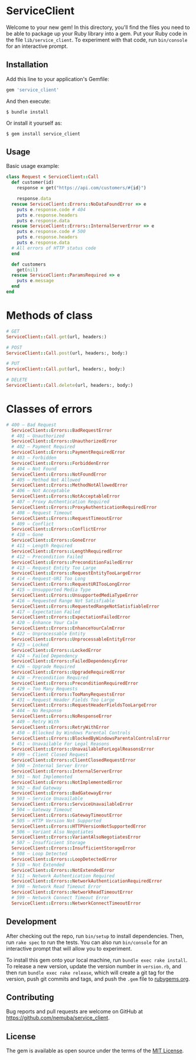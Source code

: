 # ServiceClient

Welcome to your new gem! In this directory, you'll find the files you need to be able to package up your Ruby library into a gem. Put your Ruby code in the file `lib/service_client`. To experiment with that code, run `bin/console` for an interactive prompt.

## Installation

Add this line to your application's Gemfile:

```ruby
gem 'service_client'
```

And then execute:

    $ bundle install

Or install it yourself as:

    $ gem install service_client

## Usage

Basic usage example:

```ruby
class Request < ServiceClient::Call
  def customer(id)
    response = get("https://api.com/customers/#{id}")

    response.data
  rescue ServiceClient::Errors::NoDataFoundError => e
    puts e.response.code # 404
    puts e.response.headers
    puts e.response.data 
  rescue ServiceClient::Errors::InternalServerError => e
    puts e.response.code # 500
    puts e.response.headers
    puts e.response.data
  # All errors of HTTP status code
  end

  def customers
    get(nil)
  rescue ServiceClient::ParamsRequired => e
    puts e.message
  end
end

```

# Methods of class

```ruby
# GET
ServiceClient::Call.get(url, headers:)

# POST
ServiceClient::Call.post(url, headers:, body:)

# PUT
ServiceClient::Call.put(url, headers:, body:)

# DELETE
ServiceClient::Call.delete(url, headers:, body:)
```

# Classes of errors

```ruby
# 400 – Bad Request
  ServiceClient::Errors::BadRequestError
  # 401 – Unauthorized
  ServiceClient::Errors::UnauthorizedError
  # 402 – Payment Required
  ServiceClient::Errors::PaymentRequiredError
  # 403 – Forbidden
  ServiceClient::Errors::ForbiddenError
  # 404 – Not Found
  ServiceClient::Errors::NotFoundError
  # 405 – Method Not Allowed
  ServiceClient::Errors::MethodNotAllowedError
  # 406 – Not Acceptable
  ServiceClient::Errors::NotAcceptableError
  # 407 – Proxy Authentication Required
  ServiceClient::Errors::ProxyAuthenticationRequiredError
  # 408 – Request Timeout
  ServiceClient::Errors::RequestTimeoutError
  # 409 – Conflict
  ServiceClient::Errors::ConflictError
  # 410 – Gone
  ServiceClient::Errors::GoneError
  # 411 – Length Required
  ServiceClient::Errors::LengthRequiredError
  # 412 – Precondition Failed
  ServiceClient::Errors::PreconditionFailedError
  # 413 – Request Entity Too Large
  ServiceClient::Errors::RequestEntityTooLargeError
  # 414 – Request-URI Too Long
  ServiceClient::Errors::RequestURITooLongError
  # 415 – Unsupported Media Type
  ServiceClient::Errors::UnsupportedMediaTypeError
  # 416 – Requested Range Not Satisfiable
  ServiceClient::Errors::RequestedRangeNotSatisfiableError
  # 417 – Expectation Failed
  ServiceClient::Errors::ExpectationFailedError
  # 420 – Enhance Your Calm
  ServiceClient::Errors::EnhanceYourCalmError
  # 422 – Unprocessable Entity
  ServiceClient::Errors::UnprocessableEntityError
  # 423 – Locked
  ServiceClient::Errors::LockedError
  # 424 – Failed Dependency
  ServiceClient::Errors::FailedDependencyError
  # 426 – Upgrade Required
  ServiceClient::Errors::UpgradeRequiredError
  # 428 – Precondition Required
  ServiceClient::Errors::PreconditionRequiredError
  # 429 – Too Many Requests
  ServiceClient::Errors::TooManyRequestsError
  # 431 – Request Header Fields Too Large
  ServiceClient::Errors::RequestHeaderFieldsTooLargeError
  # 444 – No Response
  ServiceClient::Errors::NoResponseError
  # 449 – Retry With
  ServiceClient::Errors::RetryWithError
  # 450 – Bllocked by Windows Parental Controls
  ServiceClient::Errors::BlockedByWindowsParentalControlsError
  # 451 – Unavailable For Legal Reasons
  ServiceClient::Errors::UnavailableForLegalReasonsError
  # 499 – Client Closed Request
  ServiceClient::Errors::ClientClosedRequestError
  # 500 – Internal Server Error
  ServiceClient::Errors::InternalServerError
  # 501 – Not Implemented
  ServiceClient::Errors::NotImplementedError
  # 502 – Bad Gateway
  ServiceClient::Errors::BadGatewayError
  # 503 – Service Unavailable
  ServiceClient::Errors::ServiceUnavailableError
  # 504 – Gateway Timeout
  ServiceClient::Errors::GatewayTimeoutError
  # 505 – HTTP Version Not Supported
  ServiceClient::Errors::HTTPVersionNotSupportedError
  # 506 – Variant Also Negotiates
  ServiceClient::Errors::VariantAlsoNegotiatesError
  # 507 – Insufficient Storage
  ServiceClient::Errors::InsufficientStorageError
  # 508 – Loop Detected
  ServiceClient::Errors::LoopDetectedError
  # 510 – Not Extended
  ServiceClient::Errors::NotExtendedError
  # 511 – Network Authentication Required
  ServiceClient::Errors::NetworkAuthenticationRequiredError
  # 598 – Network Read Timeout Error
  ServiceClient::Errors::NetworkReadTimeoutError
  # 599 – Network Connect Timeout Error
  ServiceClient::Errors::NetworkConnectTimeoutError
```

## Development

After checking out the repo, run `bin/setup` to install dependencies. Then, run `rake spec` to run the tests. You can also run `bin/console` for an interactive prompt that will allow you to experiment.

To install this gem onto your local machine, run `bundle exec rake install`. To release a new version, update the version number in `version.rb`, and then run `bundle exec rake release`, which will create a git tag for the version, push git commits and tags, and push the `.gem` file to [rubygems.org](https://rubygems.org).

## Contributing

Bug reports and pull requests are welcome on GitHub at https://github.com/nemuba/service_client.

## License

The gem is available as open source under the terms of the [MIT License](https://opensource.org/licenses/MIT).
